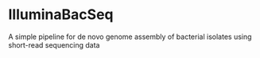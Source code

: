 # IlluminaBacSeq
A simple pipeline for de novo genome assembly of bacterial isolates using short-read sequencing data
